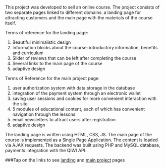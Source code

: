 This project was developed to sell an online course. The project consists of two separate pages linked to different domains: a landing page for attracting customers and the main page with the materials of the course itself. 

Terms of reference for the landing page:
1) Beautiful minimalistic design
2) Information blocks about the course: introductory information, benefits and curriculum
3) Slider of reviews that can be left after completing the course
4) Several links to the main page of the course
5) adaptive design

Terms of Reference for the main project page:
1) user authorization system with data storage in the database
2) integration of the payment system through an electronic wallet
3) saving user sessions and cookies for more convenient interaction with the site
4) 5 modules of educational content, each of which has convenient navigation through the lessons
5) email newsletters to attract users after registration
6) adaptive design

The landing page is written using HTML, CSS, JS. The main page of the course is implemented as a Single Page Application. The content is loaded via AJAX requests. The backend was built using PHP and MySQL database, payments integration with the QIWI API.

###Tap on the links to see [landing](https://fansly-intro.ru/) and [main project](https://fansly-course.ru/) pages
